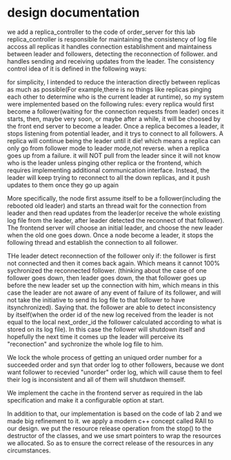 # design documentation
we add a replica_controller to the code of order_server for this lab
replica_controller is responsible for maintaining the consistency of log file accoss all replicas
it handles connection establishment and maintainess between leader and followers, detecting the reconnection of follower.  and handles sending and receiving updates  from the leader. The consistency control idea of it is defined in the following ways:

for simplicity, I intended to reduce the interaction directly between replicas as much as possible(For example,there is no things like replicas pinging each other 
to determine who is the current leader at runtime), so my system were implemented based on the following rules: 
every replica would first become a follower(waiting for the connection requests from leader) onces it starts,
then, maybe very soon, or maybe after a while, it will be choosed by the front end server to become a leader.
Once a replica becomes a leader, it stops listening from potential leader, and it trys to connect to all followers.
A replica will continue being the leader until it die! which means a replica can only go from follower mode to leader mode,not reverse.
when a replica goes up from a failure. it will NOT pull from the leader since it will not know who is the leader unless pinging other replica or the frontend, which
requires implementing additional communication interface. Instead, the leader will keep trying to reconnect to all the down replicas, and it push updates to them once they go up again

More specifically, the node first assume itself to be a follower(including the rebooted old leader) and starts an thread wait for the connection from leader and then read updates from the leader(or receive the whole existing log file from the leader, after leader detected the reconnect of that follower). The frontend server will choose an initial leader, and choose the new leader when the old one goes down. Once a node become a leader, it stops the following thread and establish the connection to all follower.

THe leader detect reconnection of the follower only if: the follower is first not connected and then it comes back again. Which means it cannot 100% sychronized the reconnected follower. (thinking about the case of one follower goes down, then leader goes down, the that follower goes up before the new leader set up the connection with him, which means in this case the leader are not aware of any event of failure of its follower, and will not take the initiative to send its log file to that follower to have itsynchronized). Saying that. the follower are able to detect inconsistency by itself(when the order id of the new log received from the leader is not equal to the local next_order_id the follower calculated according to what is stored on its log file). In this case the follower will shutdown itself and hopefully the next time it comes up the leader will perceive its "reconection" and sychronize the whole log file to him.

We lock the whole process of getting an uniqued order number for a succeeded order and syn that order log to other followers, because we dont want follower to recevied "unorder" order log, which will cause them to feel their log is inconsistent and all of them will shutdwon themself.  

We implement the cache in the frontend server as required in the lab specification and make it a configurable option at start.

In addition to that, our implementation is based on the code of lab 2 and we made big refinement to it. we apply a modern c++ concept called RAII to our design.  we put the resource release operation from the stop() to the destructor of the classes, and we use smart pointers to wrap the resources we allocated. So as to ensure the correct release of the resources in any circumstances. 